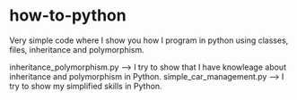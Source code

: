 # how-to-python
Very simple code where I show you how I program in python using classes, files, inheritance and polymorphism.

inheritance_polymorphism.py	--> I try to show that I have knowleage about inheritance and polymorphism in Python.
simple_car_management.py --> I try to show my simplified skills in Python.
